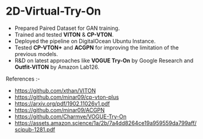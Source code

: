 # 2D-Virtual-Try-On

+ Prepared Paired Dataset for GAN training.
+ Trained and tested **VITON** & **CP-VTON**.
+ Deployed the pipeline on DigitalOcean Ubuntu Instance.
+ Tested **CP-VTON+** and **ACGPN** for improving the limitation of the previous models.
+ R&D on latest approaches like **VOGUE Try-On** by Google Research and **Outfit-VITON** by Amazon Lab126.

References :-
+ https://github.com/xthan/VITON
+ https://github.com/minar09/cp-vton-plus
+ https://arxiv.org/pdf/1902.11026v1.pdf
+ https://github.com/minar09/ACGPN
+ https://github.com/Charmve/VOGUE-Try-On
+ https://assets.amazon.science/1a/2b/7a4dd8264ce19a959559da799aff/scipub-1281.pdf
